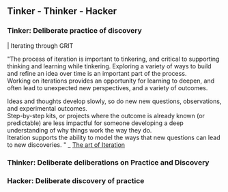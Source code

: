 ## Tinker - Thinker - Hacker

### Tinker: Deliberate practice of discovery

| Iterating through GRIT 

"The process of iteration is important to tinkering, and critical to supporting 
thinking and learning while tinkering. 
Exploring a variety of ways to build and refine an idea over time is an important 
part of the process.  
Working on iterations provides an opportunity for learning to deepen, 
and often lead to unexpected new perspectives, and a variety of outcomes.

Ideas and thoughts develop slowly, so do new new questions, observations, 
and experimental outcomes.  
Step-by-step kits, or projects where the outcome is already known (or predictable) 
are less impactful for someone developing a deep understanding of why things work 
the way they do.  
Iteration supports the ability to model the ways that new questions can lead 
to new discoveries. " 
_ [The art of Iteration](https://www.exploratorium.edu/tinkering/blog/2016/06/19/the-art-of-iteration)


### Thinker: Deliberate deliberations on Practice and Discovery


### Hacker: Deliberate discovery of practice


